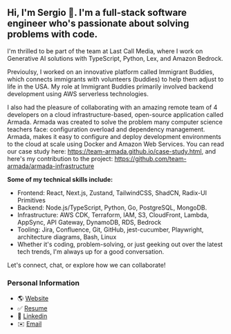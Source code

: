 
## Hi, I'm Sergio 👋. I'm a full-stack software engineer who's passionate about solving problems with code.

I'm thrilled to be part of the team at Last Call Media, where I work on Generative AI solutions with TypeScript, Python, Lex, and Amazon Bedrock.

Previoulsy, I worked on an innovative platform called Immigrant Buddies, which connects immigrants with volunteers (buddies) to help them adjust to life in the USA. My role at Immigrant Buddies primarily involved backend development using AWS serverless technologies.

I also had the pleasure of collaborating with an amazing remote team of 4 developers on a cloud infrastructure-based, open-source application called Armada. Armada was created to solve the problem many computer science teachers face: configuration overload and dependency management. Armada, makes it easy to configure and deploy development environments to the cloud at scale using Docker and Amazon Web Services. You can read our case study here: https://team-armada.github.io/case-study.html, and here's my contribution to the project: https://github.com/team-armada/armada-infrastructure

<!-- I enjoy learning new skills in my spare time through hands-on practice. Currently, I'm working on Verbo—an application designed to help users learn new languages by translating text into any of the 72 supported languages. In addition to translations, Verbo offers audio pronunciations and practical examples to demonstrate how words and phrases are used in real-life conversations. To follow my progress, visit the project page here https://sergiopichardo.com/projects/verbo, and you can also explore the code repo in here https://github.com/sergiopichardo/verbo. -->

**Some of my technical skills include:**
- Frontend: React, Next.js, Zustand, TailwindCSS, ShadCN, Radix-UI Primitives
- Backend: Node.js/TypeScript, Python, Go, PostgreSQL, MongoDB.
- Infrastructure: AWS CDK, Terraform, IAM, S3, CloudFront, Lambda, AppSync, API Gateway, DynamoDB, RDS, Bedrock
- Tooling: Jira, Confluence, Git, GitHub, jest-cucumber, Playwright, architecture diagrams, Bash, Linux
- Whether it's coding, problem-solving, or just geeking out over the latest tech trends, I'm always up for a good conversation.

Let's connect, chat, or explore how we can collaborate!
### Personal Information
- 🌎 [Website](https://sergiopichardo.com/)
- ✅ [Resume](https://sergiopichardo.com/resume-sergio-pichardo.pdf)
- 👔 [Linkedin](https://www.linkedin.com/in/sergiopichardo/) 
- ✉️ [Email](sergiopichardo@proton.me)
